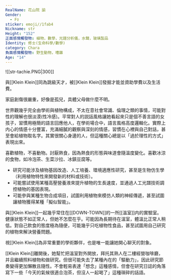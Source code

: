 ```yaml
---
RealName: 花山院 諭
Gender:
  - F♀
sticker: emoji//1fab4
Nickname: str
Height: "152"
正面感情觸發物: 植物，數學，光譜分析儀，水聲，玻璃製品
Identity: 修士(生命科學/數學)
category: Chara
負面感情觸發物: 野生動物，嘈雜
Age: "14"
---
```


![[str-tachie.PNG|300]]

與[[Klein Klein]]同為跳級天才，被[[Klein Klein]]發掘才能並資助學費以及生活費。

家庭創傷很嚴重，好像是孤兒，具體父母做什麼不明。

世界觀幾乎完全由學術與植物構成，不太在意社會常識、倫理之類的事情，可能對性的理解也很淡漠(性冷感)。平常對人的説話風格讓她看起來只是個不善言語的女孩子，習慣用極簡的語言回應他人，在學術場合中，語言風格高度邏輯化。實際上内心的情感十分豐富，充滿細膩的觀察與深刻的情感，習慣在心裡與自己對話，甚至會給植物取名字。其實很關心身邊的人，但這種關心總是以「過於理性的方式」表現出來。

喜歡植物，不喜動物。討厭熱食，因為熱食的形態與味道會隨溫度變化。喜歡冰涼的食物，如冷泡茶、生菜沙拉、冰鎮豆腐等。

- 研究可能涉及植物基因改造、人工培養、環境適應性研究，甚至是生物仿生學（利用植物特性來開發新的材料或技術）。
- 可能嘗試使用某種高壓營養液來提升植物的生長速度，並通過人工光譜技術調控植物的基因表現。
- 可能參與某種生物合成項目，試圖利用植物來模仿人類的神經傳遞，甚至試圖讓植物獲得某種「擬似智能」。

與[[Klein Klein]]一起幾乎常住在[[DOWN-TOWN]]的一所[[溫室]]内的實驗室。健康狀態不如正常人，但她不怎麼在乎。可能因為長期待在溫室，體溫比正常人稍低。對自己飲食的態度極為隨便，可能幾乎只吃植物性食品，甚至試圖用自己研究的植物來解決營養問題。

視[[Klein Klein]]為非常重要的學術夥伴，也是唯一能讓她開心聊天的對象。

[[Klein Klein]]離開後，她幫忙把溫室對外開放，拜托其熟人在二樓經營咖啡廳，并且繼續照料植物和做研究。但很可能失去了某種內在的「驅動力」，因此研究節奏變得更加懶散且隨性。不會輕易表達「想念」這種感情，但會在研究日誌的角落寫下一些「今天的氣候很適合泡茶，但沒人一起喝了」這種瑣碎的話語。